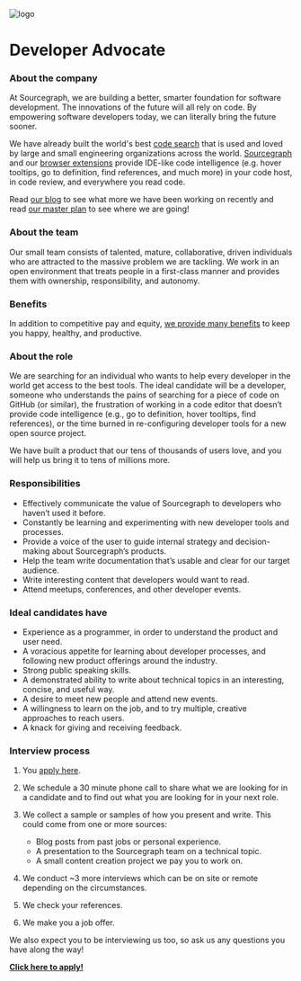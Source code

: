 ![logo](https://sourcegraph.com/.assets/img/sourcegraph-light-head-logo.svg)

# Developer Advocate

### About the company

At Sourcegraph, we are building a better, smarter foundation for software development. The innovations of the future will all rely on code. By empowering software developers today, we can literally bring the future sooner.

We have already built the world's best [code search](https://about.sourcegraph.com/docs/search/) that is used and loved by large and small engineering organizations across the world.
[Sourcegraph](https://about.sourcegraph.com/product/server) and our [browser extensions](https://about.sourcegraph.com/product/browser) provide IDE-like code intelligence (e.g. hover tooltips, go to definition, find references, and much more) in your code host, in code review, and everywhere you read code.

Read [our blog](https://about.sourcegraph.com/blog/) to see what more we have been working on recently and read [our master plan](https://sourcegraph.com/plan) to see where we are going!

### About the team

Our small team consists of talented, mature, collaborative, driven individuals who are attracted to the massive problem we are tackling. We work in an open environment that treats people in a first-class manner and provides them with ownership, responsibility, and autonomy.

### Benefits

In addition to competitive pay and equity, [we provide many benefits](https://github.com/sourcegraph/careers#benefits) to keep you happy, healthy, and productive.

### About the role

We are searching for an individual who wants to help every developer in the world get access to the best tools. The ideal candidate will be a developer, someone who understands the pains of searching for a piece of code on GitHub (or similar), the frustration of working in a code editor that doesn’t provide code intelligence (e.g., go to definition, hover tooltips, find references), or the time burned in re-configuring developer tools for a new open source project.

We have built a product that our tens of thousands of users love, and you will help us bring it to tens of millions more.

### Responsibilities

- Effectively communicate the value of Sourcegraph to developers who haven’t used it before.
- Constantly be learning and experimenting with new developer tools and processes.
- Provide a voice of the user to guide internal strategy and decision-making about Sourcegraph’s products.
- Help the team write documentation that’s usable and clear for our target audience.
- Write interesting content that developers would want to read.
- Attend meetups, conferences, and other developer events.

### Ideal candidates have

- Experience as a programmer, in order to understand the product and user need.
- A voracious appetite for learning about developer processes, and following new product offerings around the industry.
- Strong public speaking skills.
- A demonstrated ability to write about technical topics in an interesting, concise, and useful way.
- A desire to meet new people and attend new events.
- A willingness to learn on the job, and to try multiple, creative approaches to reach users.
- A knack for giving and receiving feedback.

### Interview process

1.  You [apply here](https://hire.withgoogle.com/public/jobs/sourcegraphcom/view/P_AAAAAADAAC5MQNTwVOcGlT).
2.  We schedule a 30 minute phone call to share what we are looking for in a candidate and to find out what you are looking for in your next role.
3.  We collect a sample or samples of how you present and write. This could come from one or more sources:

    - Blog posts from past jobs or personal experience.
    - A presentation to the Sourcegraph team on a technical topic.
    - A small content creation project we pay you to work on.

4.  We conduct ~3 more interviews which can be on site or remote depending on the circumstances.
5.  We check your references.
6.  We make you a job offer.

We also expect you to be interviewing us too, so ask us any questions you have along the way!

**[Click here to apply!](https://hire.withgoogle.com/public/jobs/sourcegraphcom/view/P_AAAAAADAAC5MQNTwVOcGlT)**
